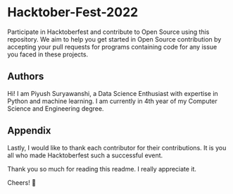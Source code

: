 # Hacktober-Fest-2022

Participate in Hacktoberfest and contribute to Open Source using this repository. We aim to help you get started in Open Source contribution by accepting your pull requests for programs containing code for any issue you faced in these projects.

## Authors

Hi! I am Piyush Suryawanshi, a Data Science Enthusiast with expertise in Python and machine learning. I am currently in 4th year of my Computer Science and Engineering degree.


## Appendix

Lastly, I would like to thank each contributor for their contributions. It is you all who made Hacktoberfest such a successful event.


Thank you so much for reading this readme. I really appreciate it.

Cheers! 🍻
